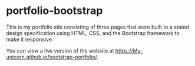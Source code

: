 # portfolio-bootstrap

This is my portfolio site consisting of three pages that were built to a stated design specification using HTML, CSS, and the Bootstrap framework to make it responsive.

You can view a live version of the website at https://My-unicorn.github.io/bootstrap-portfolio/.
